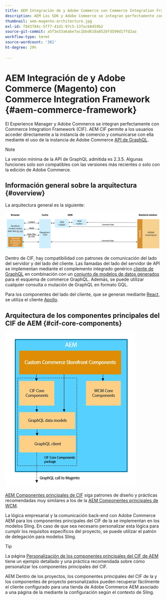```yaml
---
title: AEM Integración de y Adobe Commerce con Commerce Integration Framework
description: AEM Los SDK y Adobe Commerce se integran perfectamente con Commerce Integration Framework (CIF). AEM CIF le permite a los usuarios acceder a una instancia de Adobe Commerce y comunicarse con Adobe Commerce a través de GraphQL. También permite a los autores de AEM utilizar los seleccionadores de productos y categorías, así como la consola de productos para examinar los datos de productos y categorías que se obtienen a petición de Adobe Commerce Además, CIF ofrece una tienda predeterminada que puede acelerar los proyectos de comercio.
thumbnail: aem-magento-architecture.jpg
exl-id: f843784c-5ff7-41d1-97c5-13facb8459b2
source-git-commit: a5f3e33a6abe7ac1bbd610a8528fd599d1ffd2aa
workflow-type: tm+mt
source-wordcount: '361'
ht-degree: 29%

---
```


# AEM Integración de y Adobe Commerce (Magento) con Commerce Integration Framework {#aem-commerce-framework}

El Experience Manager y Adobe Commerce se integran perfectamente con Commerce Integration Framework (CIF). AEM CIF permite a los usuarios acceder directamente a la instancia de comercio y comunicarse con ella mediante el uso de la instancia de Adobe Commerce [API de GraphQL](https://devdocs.magento.com/guides/v2.4/graphql/).

>[!NOTE]
>
>La versión mínima de la API de GraphQL admitida es 2.3.5. Algunas funciones solo son compatibles con las versiones más recientes o solo con la edición de Adobe Commerce.

## Información general sobre la arquitectura {#overview}

La arquitectura general es la siguiente:

![Información general sobre la arquitectura del CIF](../assets/AEM_Magento_Architecture.png)

Dentro de CIF, hay compatibilidad con patrones de comunicación del lado del servidor y del lado del cliente.
Las llamadas del lado del servidor de API se implementan mediante el complemento integrado genérico [cliente de GraphQL](https://github.com/adobe/commerce-cif-graphql-client) en combinación con un [conjunto de modelos de datos generados](https://github.com/adobe/commerce-cif-magento-graphql) para el esquema de commerce GraphQL. Además, se puede utilizar cualquier consulta o mutación de GraphQL en formato GQL.

Para los componentes del lado del cliente, que se generan mediante [React](https://reactjs.org/), se utiliza el cliente [Apollo](https://www.apollographql.com/docs/react/).

## Arquitectura de los componentes principales del CIF de AEM {#cif-core-components}

![Arquitectura de los componentes principales del CIF de AEM](../assets/cif-component-architecture.jpg)

[AEM Componentes principales de CIF](https://github.com/adobe/aem-core-cif-components) siga patrones de diseño y prácticas recomendadas muy similares a los de la [AEM Componentes principales de WCM](https://github.com/adobe/aem-core-wcm-components).

La lógica empresarial y la comunicación back-end con Adobe Commerce AEM para los componentes principales del CIF de la se implementan en los modelos Sling. En caso de que sea necesario personalizar esta lógica para cumplir los requisitos específicos del proyecto, se puede utilizar el patrón de delegación para modelos Sling.

>[!TIP]
>
>La página [Personalización de los componentes principales del CIF de AEM](../customizing/customize-cif-components.md) tiene un ejemplo detallado y una práctica recomendada sobre cómo personalizar los componentes principales del CIF.

AEM Dentro de los proyectos, los componentes principales del CIF de la y los componentes de proyecto personalizados pueden recuperar fácilmente el cliente configurado para una tienda de Adobe Commerce AEM asociado a una página de la mediante la configuración según el contexto de Sling.
